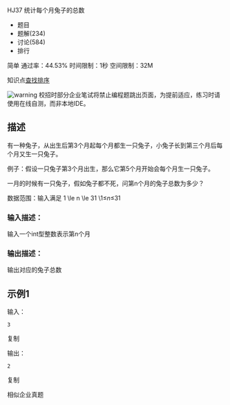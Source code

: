 HJ37 统计每个月兔子的总数







- 题目
- 题解(234)
- 讨论(584)
- 排行

简单 通过率：44.53% 时间限制：1秒 空间限制：32M

知识点[查找](https://www.nowcoder.com/exam/oj/ta?tpId=37?tag=589)[排序](https://www.nowcoder.com/exam/oj/ta?tpId=37?tag=590)

![warning](https://static.nowcoder.com/fe/file/images/web/ta/warning.png) 校招时部分企业笔试将禁止编程题跳出页面，为提前适应，练习时请使用在线自测，而非本地IDE。

## 描述

有一种兔子，从出生后第3个月起每个月都生一只兔子，小兔子长到第三个月后每个月又生一只兔子。

例子：假设一只兔子第3个月出生，那么它第5个月开始会每个月生一只兔子。

一月的时候有一只兔子，假如兔子都不死，问第n个月的兔子总数为多少？

数据范围：输入满足 1 \le n \le 31 \1≤*n*≤31 

### 输入描述：

输入一个int型整数表示第n个月

### 输出描述：

输出对应的兔子总数

## 示例1

输入：

```
3
```

复制

输出：

```
2
```

复制

相似企业真题